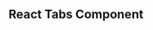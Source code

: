 ## React Tabs Component

<div data-ff_module-tabs-component="" />
<div data-ff_module-tabs-component="" />
<div data-ff_module-tabs-component="" />




